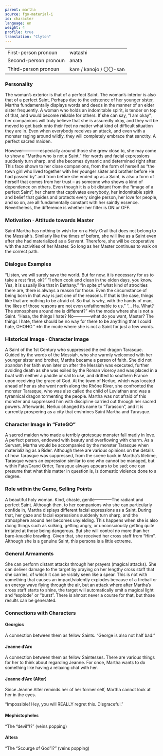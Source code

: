 ```yaml
---
parent: martha
source: fgo-material-i
id: character
language: en
weight: 4
profile: true
translation: "Clyton"
---
```


<table>
  <tr><td>First-person pronoun</td><td>watashi</td></tr>
  <tr><td>Second-person pronoun</td><td>anata</td></tr>
  <tr><td>Third-person pronoun</td><td>kare / kanojo / 〇〇-san</td></tr>
</table>

### Personality

The woman’s exterior is that of a perfect Saint. The woman’s interior is also that of a perfect Saint. Perhaps due to the existence of her younger sister, Martha fundamentally displays words and deeds in the manner of an elder sister frequently. A woman who holds an indomitable spirit, is tender on top of that, and would become reliable for others. If she can say, “I am okay”, her companions will truly believe that she is assuredly okay, and they will be moved to get back onto their feet no matter what kind of difficult situation they are in. Even when everybody receives an attack, and even with a monster raging around wildly, they will completely embrace that sanctity. A perfect sacred maiden.

However————especially around those she grew close to, she may come to show a “Martha who is not a Saint.” Her words and facial expressions suddenly turn sharp, and she becomes dynamic and determined right after. This face shown to her close companions, from the form of herself as “the town girl who lived together with her younger sister and brother before He had passed by” and from before she ended up as a Saint, is also a form of herself that comes from her trust – as someone who shows a kind of dependence on others. Even though it is a bit distant from the “image of a perfect Saint”, her charm that captivates everybody, her indomitable spirit and belief that guides and protects every single person, her love for people, and so on, are all fundamentally constant with her saintly essence. Nevertheless, the difference is whether her filter is ON or OFF.

### Motivation · Attitude towards Master

Saint Martha has nothing to wish for on a Holy Grail that does not belong to the Messiah’s. Similarly like the times of before, she will live as a Saint even after she had materialized as a Servant. Therefore, she will be cooperative with the activities of her Master. So long as her Master continues to walk on the correct path.

### Dialogue Examples

“Listen, we will surely save the world. But for now, it is necessary for us to take a rest first, ok?”
“I often cook and clean in the olden days, you know. Yes, it is usually like that in Bethany.”
“In spite of what kind of atrocities there are, there is always a reason for those. Even the circumstance of being born in that way is just one of the reasons. If that is the case, things like that are nothing to be afraid of. So that is why, with the hands of man, the likes of those reasons are not even unfathomable to us.”
“… Ha. What? The atmosphere around me is different?” ※In the mode where she is not a Saint.
“Haaa, the things I hate? No————what do you want, Master? The things I hate, there should be no way for there to be anything that I could hate, OHOHO.” ※In the mode where she is not a Saint for just a few words.

### Historical Image · Character Image

A Saint of the 1st Century who suppressed the evil dragon Tarasque. Guided by the words of the Messiah, who she warmly welcomed with her younger sister and brother, Martha became a person of faith. She did not abandon her faith even later on after the Messiah was executed, further avoiding death as she was exiled by the Roman viceroy and was placed in a boat with neither a paddle or sail to use, and drifted to southern France upon receiving the grace of God. At the town of Nerluc, which was located ahead of her as she went north along the Rhône River, she confronted the monster Tarasque, who was also called the child of Leviathan and was a tyrannical dragon tormenting the people. Martha was not afraid of this monster and suppressed him with discipline carried out through her sacred powers. Afterwards, Nerluc changed its name to “Tarascon”, and it is currently prospering as a city that enshrines Saint Martha and Tarasque.

### Character Image in “FateGO”

A sacred maiden who made a terribly grotesque monster fall madly in love. A perfect person, endowed with beauty and overflowing with charm. As a Servant, Martha would be accompanied by the monster Tarasque when materializing as a Rider. Although there are various opinions on the details of how Tarasque was suppressed, from the scene back in Martha’s lifetime, Tarasque wears an expression similar to one who cannot be managed, but within Fate/Grand Order, Tarasque always appears to be sad; one can presume that what this matter in question is, is domestic violence done to a degree.

### Role within the Game, Selling Points

A beautiful holy woman. Kind, chaste, gentle————The radiant and perfect Saint. Although then, to her companions who she can particularly confide in, Martha displays different facial expressions as a Saint. During that, her gaze and facial expressions suddenly turn sharp, and the atmosphere around her becomes unyielding. This happens when she is also doing things such as sulking, getting angry, or unconsciously getting quite irritated at those being dangerous. But she will control no more than her bare-knuckle brawling. Given that, she received her cross staff from “Him”. Although she is a genuine Saint, this persona is a little extreme.

### General Armaments

She can perform distant attacks through her prayers (magical attacks). She can deliver damage to the target by praying on her lengthy cross staff that she carries, of which it can be visibly seen like a spear. This is not with something that causes an impact/violently explodes because of a fireball or an energy wave flying through the air, but an attack where after Martha’s cross staff starts to shine, the target will automatically emit a magical light and “explode” or “burst”. There is almost never a course for that, but those results can be generated.

### Connections with Characters

#### Georgios

A connection between them as fellow Saints. “George is also not half bad.”

#### Jeanne d’Arc

A connection between them as fellow Saintesses. There are various things for her to think about regarding Jeanne. For once, Martha wants to do something like having a relaxing chat with her.

#### Jeanne d’Arc (Alter)

Since Jeanne Alter reminds her of her former self, Martha cannot look at her in the eyes.

“Impossible! Hey, you will REALLY regret this. Disgraceful.”

#### Mephistopheles

“The “devil”!?” (veins popping)

#### Altera

“The “Scourge of God”!?” (veins popping)
